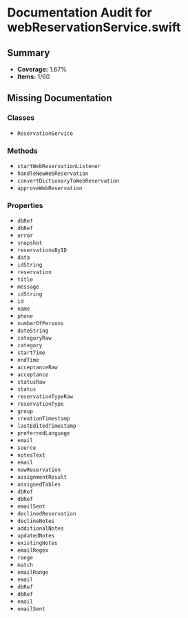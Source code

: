 # Documentation Audit for webReservationService.swift

## Summary

- **Coverage:** 1.67%
- **Items:** 1/60

## Missing Documentation

### Classes
- `ReservationService`

### Methods
- `startWebReservationListener`
- `handleNewWebReservation`
- `convertDictionaryToWebReservation`
- `approveWebReservation`

### Properties
- `dbRef`
- `dbRef`
- `error`
- `snapshot`
- `reservationsByID`
- `data`
- `idString`
- `reservation`
- `title`
- `message`
- `idString`
- `id`
- `name`
- `phone`
- `numberOfPersons`
- `dateString`
- `categoryRaw`
- `category`
- `startTime`
- `endTime`
- `acceptanceRaw`
- `acceptance`
- `statusRaw`
- `status`
- `reservationTypeRaw`
- `reservationType`
- `group`
- `creationTimestamp`
- `lastEditedTimestamp`
- `preferredLanguage`
- `email`
- `source`
- `notesText`
- `email`
- `newReservation`
- `assignmentResult`
- `assignedTables`
- `dbRef`
- `dbRef`
- `emailSent`
- `declinedReservation`
- `declineNotes`
- `additionalNotes`
- `updatedNotes`
- `existingNotes`
- `emailRegex`
- `range`
- `match`
- `emailRange`
- `email`
- `dbRef`
- `dbRef`
- `email`
- `emailSent`
